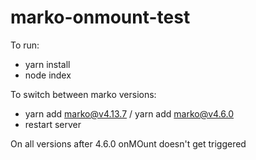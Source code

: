 # marko-onmount-test

To run:

 - yarn install 
 - node index
 
To switch between marko versions:
 - yarn add marko@v4.13.7 / yarn add marko@v4.6.0
 - restart server
 
On all versions after 4.6.0 onMOunt doesn't get triggered

